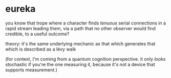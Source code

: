 # eureka

you know that trope where a character finds _tenuous_ serial connections in a rapid stream leading them, via a path that no other observer would find credible, to a useful outcome?

theory: it's the same underlying mechanic as that which generates that which is described as a lévy walk

(for context, I'm coming from a quantum cognition perspective. it only _looks_ stochastic if you're the one measuring it, because it's not a device that supports measurement.)
